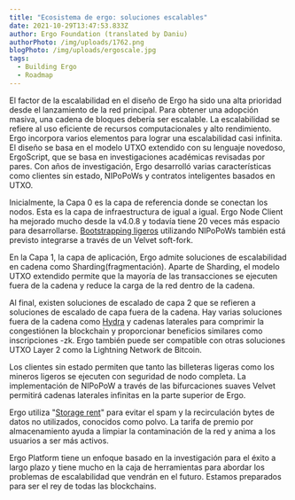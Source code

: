 ```yaml
---
title: "Ecosistema de ergo: soluciones escalables"
date: 2021-10-29T13:47:53.833Z
author: Ergo Foundation (translated by Daniu)
authorPhoto: /img/uploads/1762.png
blogPhoto: /img/uploads/ergoscale.jpg
tags:
  - Building Ergo
  - Roadmap
---
```

<!--StartFragment-->

El factor de la escalabilidad en el diseño de Ergo ha sido una alta prioridad desde el lanzamiento de la red principal. Para obtener una adopción masiva, una cadena de bloques debería ser escalable. La escalabilidad se refiere al uso eficiente de recursos computacionales y alto rendimiento. Ergo incorpora varios elementos para lograr una escalabilidad casi infinita. El diseño se basa en el modelo UTXO extendido con su lenguaje novedoso, ErgoScript, que se basa en investigaciones académicas revisadas por pares. Con años de investigación, Ergo desarrolló varias características como clientes sin estado, NIPoPoWs y contratos inteligentes basados ​​en UTXO.



Inicialmente, la Capa 0 es la capa de referencia donde se conectan los nodos. Esta es la capa de infraestructura de igual a igual. Ergo Node Client ha mejorado mucho desde la v4.0.8 y todavía tiene 20 veces más espacio para desarrollarse. [Bootstrapping ligeros](https://ergoplatform.org/en/blog/2021-07-19-mining-in-logarithmic-space-nipopow-power-and-ergo/) utilizando NIPoPoWs también está previsto integrarse a través de un Velvet soft-fork.



En la Capa 1, la capa de aplicación, Ergo admite soluciones de escalabilidad en cadena como Sharding(fragmentación). Aparte de Sharding, el modelo UTXO extendido permite que la mayoría de las transacciones se ejecuten fuera de la cadena y reduce la carga de la red dentro de la cadena.



Al final, existen soluciones de escalado de capa 2 que se refieren a soluciones de escalado de capa fuera de la cadena. Hay varias soluciones fuera de la cadena como [Hydra](https://iohk.io/en/research/library/papers/hydrafast-isomorphic-state-channels/) y cadenas laterales para comprimir la congestiónen la blockchain y proporcionar beneficios similares como inscripciones -zk. Ergo también puede ser compatible con otras soluciones UTXO Layer 2 como la Lightning Network de Bitcoin.



Los clientes sin estado permiten que tanto las billeteras ligeras como los mineros ligeros se ejecuten con seguridad de nodo completa. La implementación de NIPoPoW a través de las bifurcaciones suaves Velvet permitirá cadenas laterales infinitas en la parte superior de Ergo.


Ergo utiliza "[Storage rent](https://ergoplatform.org/en/blog/2021-07-09-cryptocurrency-fees-a-solution-to-unreasonable-state-growth/)" para evitar el spam y la recirculación bytes de datos no utilizados, conocidos como polvo. La tarifa de premio por almacenamiento ayuda a limpiar la contaminación de la red y anima a los usuarios a ser más activos.



Ergo Platform tiene un enfoque basado en la investigación para el éxito a largo plazo y tiene mucho en la caja de herramientas para abordar los problemas de escalabilidad que vendrán en el futuro.
Estamos preparados para ser el rey de todas las blockchains.



<!--EndFragment-->
